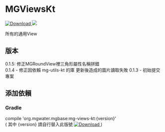 # MGViewsKt
[ ![Download](https://api.bintray.com/packages/water/mgbase/mg-views-kt/images/download.svg) ](https://bintray.com/water/mgbase/mg-views-kt/_latestVersion) 
![](https://img.shields.io/badge/language-kotlin-orange.svg)  

所有的通用View  

## 版本  
0.1.5: 修正MGRoundView裡三角形屬性名稱拼錯   
0.1.4 - 修正因依賴 mg-utils-kt 的庫 更新後造成的圖片讀取失敗
0.1.3 - 初始提交專案  

## 添加依賴  

### Gradle  
compile 'org.mgwater.mgbase:mg-views-kt:{version}'  
( 其中 {version} 請自行替入此版號 [ ![Download](https://api.bintray.com/packages/water/mgbase/mg-views-kt/images/download.svg) ](https://bintray.com/water/mgbase/mg-views-kt/_latestVersion) )
